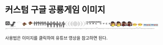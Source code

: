 # 커스텀 구글 공룡게임 이미지

[![IMAGE ALT TEXT HERE](https://github.com/minbaekkim/DinoMUYAHOImage/blob/master/DinoCustomFinal_1x.png?raw=true)](https://www.youtube.com/watch?v=zOlqnEFHvuU)

사용법은 이미지를 클릭하여 유튜브 영상을 참고하면 된다.
